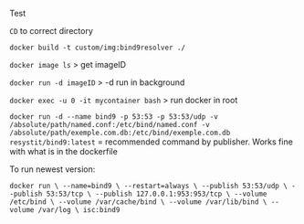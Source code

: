 Test

`CD` to correct directory

`docker build -t custom/img:bind9resolver ./`

`docker image ls` > get imageID

`docker run -d imageID` > -d run in background

`docker exec -u 0 -it mycontainer bash` > run docker in root





`docker run -d --name bind9 -p 53:53 -p 53:53/udp -v /absolute/path/named.conf:/etc/bind/named.conf -v /absolute/path/exemple.com.db:/etc/bind/exemple.com.db resystit/bind9:latest` = recommended command by publisher. Works fine with what is in the dockerfile


To run newest version:

`docker run \
        --name=bind9 \
        --restart=always \
        --publish 53:53/udp \
        --publish 53:53/tcp \
        --publish 127.0.0.1:953:953/tcp \
        --volume /etc/bind \
        --volume /var/cache/bind \
        --volume /var/lib/bind \
        --volume /var/log \
        isc:bind9
        `
